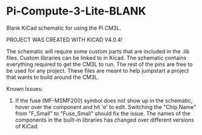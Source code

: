 # Pi-Compute-3-Lite-BLANK
Blank KiCad schematic for using the Pi CM3L.

PROJECT WAS CREATED WITH KICAD V4.0.4!

The schematic will require some custom parts that are included in the .lib files. Custom libraries can be linked to in Kicad. The schematic contains everything required to get the CM3L to run. The rest of the pins are free to be used for any project. These files are meant to help jumpstart a project that wants to build around the CM3L.

Known Issues:
  1) If the fuse (MF-MSMF200) symbol does not show up in the schematic, hover over the component and hit 'e' to edit. Switching the "Chip Name" from "F_Small" to "Fuse_Small" should fix the issue. The names of the components in the built-in libraries has changed over different versions of KiCad.
